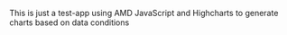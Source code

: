 This is just a test-app using AMD JavaScript and Highcharts to generate charts based on data conditions